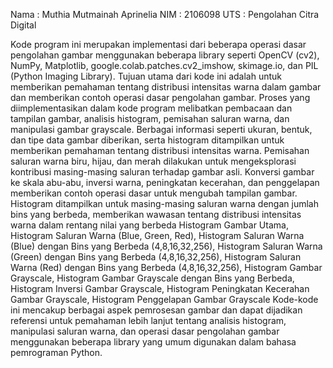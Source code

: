 Nama : Muthia Mutmainah Aprinelia
NIM  : 2106098
UTS  : Pengolahan Citra Digital

Kode program ini merupakan implementasi dari beberapa operasi dasar pengolahan gambar menggunakan beberapa library seperti OpenCV (cv2), NumPy, Matplotlib, google.colab.patches.cv2_imshow, skimage.io, dan PIL (Python Imaging Library). Tujuan utama dari kode ini adalah untuk memberikan pemahaman tentang distribusi intensitas warna dalam gambar dan memberikan contoh operasi dasar pengolahan gambar.
Proses yang diimplementasikan dalam kode program melibatkan pembacaan dan tampilan gambar, analisis histogram, pemisahan saluran warna, dan manipulasi gambar grayscale. Berbagai informasi seperti ukuran, bentuk, dan tipe data gambar diberikan, serta histogram ditampilkan untuk memberikan pemahaman tentang distribusi intensitas warna.
Pemisahan saluran warna biru, hijau, dan merah dilakukan untuk mengeksplorasi kontribusi masing-masing saluran terhadap gambar asli. Konversi gambar ke skala abu-abu, inversi warna, peningkatan kecerahan, dan penggelapan memberikan contoh operasi dasar untuk mengubah tampilan gambar.
Histogram ditampilkan untuk masing-masing saluran warna dengan jumlah bins yang berbeda, memberikan wawasan tentang distribusi intensitas warna dalam rentang nilai yang berbeda
Histogram Gambar Utama, Histogram Saluran Warna (Blue, Green, Red), Histogram Saluran Warna (Blue) dengan Bins yang Berbeda (4,8,16,32,256), Histogram Saluran Warna (Green) dengan Bins yang Berbeda (4,8,16,32,256), Histogram Saluran Warna (Red) dengan Bins yang Berbeda (4,8,16,32,256), Histogram Gambar Grayscale, Histogram Gambar Grayscale dengan Bins yang Berbeda, Histogram Inversi Gambar Grayscale, Histogram Peningkatan Kecerahan Gambar Grayscale, Histogram Penggelapan Gambar Grayscale
Kode-kode ini mencakup berbagai aspek pemrosesan gambar dan dapat dijadikan referensi untuk pemahaman lebih lanjut tentang analisis histogram, manipulasi saluran warna, dan operasi dasar pengolahan gambar menggunakan beberapa library yang umum digunakan dalam bahasa pemrograman Python.

